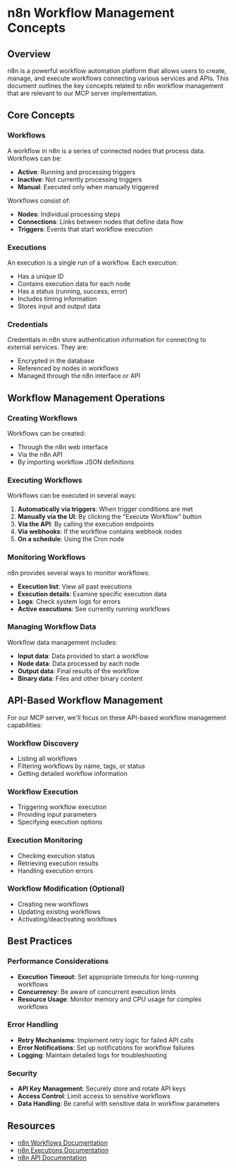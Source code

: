 # n8n Workflow Management Concepts

## Overview

n8n is a powerful workflow automation platform that allows users to create, manage, and execute workflows connecting various services and APIs. This document outlines the key concepts related to n8n workflow management that are relevant to our MCP server implementation.

## Core Concepts

### Workflows

A workflow in n8n is a series of connected nodes that process data. Workflows can be:

- **Active**: Running and processing triggers
- **Inactive**: Not currently processing triggers
- **Manual**: Executed only when manually triggered

Workflows consist of:
- **Nodes**: Individual processing steps
- **Connections**: Links between nodes that define data flow
- **Triggers**: Events that start workflow execution

### Executions

An execution is a single run of a workflow. Each execution:

- Has a unique ID
- Contains execution data for each node
- Has a status (running, success, error)
- Includes timing information
- Stores input and output data

### Credentials

Credentials in n8n store authentication information for connecting to external services. They are:

- Encrypted in the database
- Referenced by nodes in workflows
- Managed through the n8n interface or API

## Workflow Management Operations

### Creating Workflows

Workflows can be created:
- Through the n8n web interface
- Via the n8n API
- By importing workflow JSON definitions

### Executing Workflows

Workflows can be executed in several ways:

1. **Automatically via triggers**: When trigger conditions are met
2. **Manually via the UI**: By clicking the "Execute Workflow" button
3. **Via the API**: By calling the execution endpoints
4. **Via webhooks**: If the workflow contains webhook nodes
5. **On a schedule**: Using the Cron node

### Monitoring Workflows

n8n provides several ways to monitor workflows:

- **Execution list**: View all past executions
- **Execution details**: Examine specific execution data
- **Logs**: Check system logs for errors
- **Active executions**: See currently running workflows

### Managing Workflow Data

Workflow data management includes:

- **Input data**: Data provided to start a workflow
- **Node data**: Data processed by each node
- **Output data**: Final results of the workflow
- **Binary data**: Files and other binary content

## API-Based Workflow Management

For our MCP server, we'll focus on these API-based workflow management capabilities:

### Workflow Discovery

- Listing all workflows
- Filtering workflows by name, tags, or status
- Getting detailed workflow information

### Workflow Execution

- Triggering workflow execution
- Providing input parameters
- Specifying execution options

### Execution Monitoring

- Checking execution status
- Retrieving execution results
- Handling execution errors

### Workflow Modification (Optional)

- Creating new workflows
- Updating existing workflows
- Activating/deactivating workflows

## Best Practices

### Performance Considerations

- **Execution Timeout**: Set appropriate timeouts for long-running workflows
- **Concurrency**: Be aware of concurrent execution limits
- **Resource Usage**: Monitor memory and CPU usage for complex workflows

### Error Handling

- **Retry Mechanisms**: Implement retry logic for failed API calls
- **Error Notifications**: Set up notifications for workflow failures
- **Logging**: Maintain detailed logs for troubleshooting

### Security

- **API Key Management**: Securely store and rotate API keys
- **Access Control**: Limit access to sensitive workflows
- **Data Handling**: Be careful with sensitive data in workflow parameters

## Resources

- [n8n Workflows Documentation](https://docs.n8n.io/workflows/)
- [n8n Executions Documentation](https://docs.n8n.io/workflows/executions/)
- [n8n API Documentation](https://docs.n8n.io/api/) 